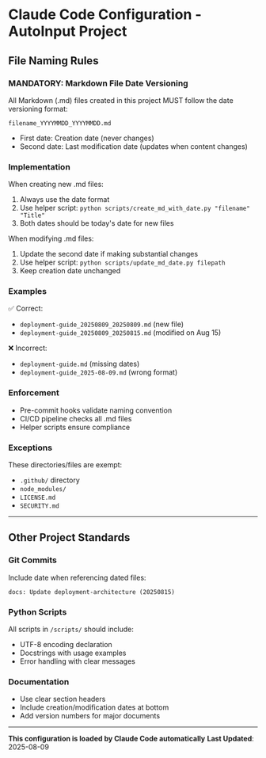 # Claude Code Configuration - AutoInput Project

## File Naming Rules

### MANDATORY: Markdown File Date Versioning

All Markdown (.md) files created in this project MUST follow the date versioning format:

```
filename_YYYYMMDD_YYYYMMDD.md
```

- First date: Creation date (never changes)
- Second date: Last modification date (updates when content changes)

### Implementation

When creating new .md files:
1. Always use the date format
2. Use helper script: `python scripts/create_md_with_date.py "filename" "Title"`
3. Both dates should be today's date for new files

When modifying .md files:
1. Update the second date if making substantial changes
2. Use helper script: `python scripts/update_md_date.py filepath`
3. Keep creation date unchanged

### Examples

✅ Correct:
- `deployment-guide_20250809_20250809.md` (new file)
- `deployment-guide_20250809_20250815.md` (modified on Aug 15)

❌ Incorrect:
- `deployment-guide.md` (missing dates)
- `deployment-guide_2025-08-09.md` (wrong format)

### Enforcement

- Pre-commit hooks validate naming convention
- CI/CD pipeline checks all .md files
- Helper scripts ensure compliance

### Exceptions

These directories/files are exempt:
- `.github/` directory
- `node_modules/`
- `LICENSE.md`
- `SECURITY.md`

---

## Other Project Standards

### Git Commits
Include date when referencing dated files:
```
docs: Update deployment-architecture (20250815)
```

### Python Scripts
All scripts in `/scripts/` should include:
- UTF-8 encoding declaration
- Docstrings with usage examples
- Error handling with clear messages

### Documentation
- Use clear section headers
- Include creation/modification dates at bottom
- Add version numbers for major documents

---

**This configuration is loaded by Claude Code automatically**
**Last Updated**: 2025-08-09